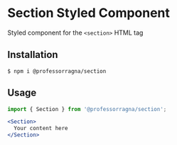 # Section Styled Component

Styled component for the `<section>` HTML tag

## Installation

```
$ npm i @professorragna/section
```

## Usage

```jsx
import { Section } from '@professorragna/section';

<Section>
  Your content here
</Section>
```

